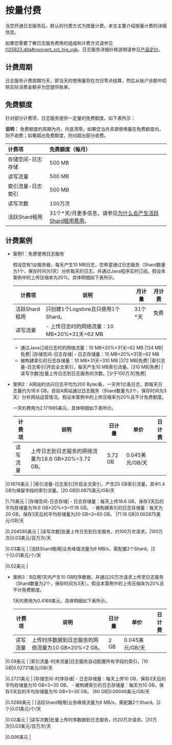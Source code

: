 # 按量付费

当您开通日志服务后，默认的付费方式为按量计费。本文主要介绍按量计费的详细信息。

如果您需要了解日志服务费用的组成和计费方式请参见[t125823.dita\#concept\_xzl\_hjg\_vgb](/intl.zh-CN/产品计费/计量项和计费项.md)，日志服务详细价格说明请参见[产品定价](https://www.alibabacloud.com/product/log-service/pricing?spm=a3c0i.139163.9288850920.1.7690637avzyiqo)。

## 计费周期

日志服务计费周期为天，即当天的使用量将在次日零点结算，然后从账户余额中扣除实际消费金额并为您提供账单。

## 免费额度

针对部分计费项，日志服务提供一定量的免费额度，如下表所示：

**说明：** 免费额度的周期为月，月底清零。如果您当月资源使用量在免费额度内，则不收费；如果超出免费额度，则对超出部分收费。

|计费项|免费额度（每月）|
|:--|:-------|
|存储空间-日志存储|500 MB|
|读写流量|500 MB|
|索引流量-日志索引|500 MB|
|读写次数|100万次|
|活跃Shard租用|31个\*天/月更多信息，请参见[为什么会产生活跃Shard租用费用](/intl.zh-CN/产品计费/常见问题/为什么会产生活跃Shard租用费用？.md)。 |

## 计费案例

-   案例1：免费使用日志服务

    假设您有1台服务器，每天产生10 MB日志，您希望通过日志服务（Shard数量为1个，保存时间为1天）分析每天的日志，并通过Java程序实时订阅。假设本案例中的上传压缩率为20%。具体明细如下表所示。

    |计费项|说明|月计量|月计费|
    |---|--|---|---|
    |活跃Shard租用|只创建1个Logstore且只使用1个Shard。|31个\*天|免费|
    |读写流量|    -   上传日志时的网络流量：10 MB×20%×31天=62 MB
    -   通过Java订阅日志时的网络流量：10 MB×20%×31天=62 MB
|124 MB|免费|
    |存储空间-日志存储|    -   日志存储量：10 MB×20%×31天=62 MB
    -   被构建索引的日志存储量：10 MB×31天=310 MB
|372 MB|免费|
    |索引流量-日志索引|开启全文索引，每天产生10 MB索引流量。|310 MB|免费|
    |读写次数|批量上传日志到日志服务的次数。|少于100万次|免费|

-   案例2：A网站的访问日志平均为200 Byte/条，一天共1亿条日志，即每天日志量约为18.6 GB。目前A网站通过日志服务（Shard数量为2个，保存时间为3天）分析网站运营情况。假设本案例中的上传压缩率为20%且不计免费额度。

    一天的费用为2.171985美元，具体明细如下表所示。

    |计费项|说明|日计量|单价|日计费|
    |---|--|---|--|---|
    |读写流量|上传日志到日志服务的网络流量为18.6 GB×20%=3.72 GB。|3.72 GB|0.045美元/GB/天

|0.1674美元 |
    |索引流量-日志索引|开启全文索引，产生20 GB索引流量，其中1.4 GB为保留字段的索引流量。|20 GB|0.0875美元/GB/天

|1.75美元 |
    |存储空间-日志存储|    -   日志存储量：每天上传18.6 GB，保存3天后的平均存储量为18.6 GB×20%×3=11.16 GB。
    -   被构建索引的日志存储量：每天为20 GB，保存3天后的平均存储量为20 GB×3=60 GB。
|71.16 GB|0.002875美元/GB/天

|0.204585美元 |
    |读写次数|批量上传日志到日志服务，约100万次请求。|100万次|0.03美元/百万次/天

|0.03美元 |
    |活跃Shard租用|业务峰值流量为6 MB/s，需配置2个Shard。|2个|0.01美元/个/天

|0.02美元 |

-   案例3：B应用1天内产生10 GB时序数据，并通过20万次请求上传至日志服务（Shard数量为2个，保存时间为3天）。假设本案例中的上传压缩率为20%且不计免费额度。

    1天的费用为0.4169美元，具体明细如下表所示。

    |计费项|说明|日计量|单价|日计费|
    |---|--|---|--|---|
    |读写流量|上传时序数据到日志服务的网络流量为10 GB×20%=2 GB。|2 GB|0.045美元/GB/天

|0.09美元 |
    |索引流量-时序流量|日志服务自动配置所有字段的索引。|10 GB|0.02721美元/GB/天

|0.2721美元 |
    |存储空间-时序存储|    -   日志存储量：每天上传10 GB，保存3天后的平均存储量为10 GB×3=30 GB。
    -   被构建索引的日志存储量：每天为10 GB，保存3天后的平均存储量为10 GB×3=30 GB。
|60 GB|0.00048美元/GB/天

|0.0288美元 |
    |活跃Shard租用|业务峰值流量为6 MB/s，需配置2个Shard。|2个|0.01美元/个/天

|0.02美元 |
    |读写次数|批量上传时序数据到日志服务，约20万次请求。|20万次|0.03美元/百万次/天

|0.006美元 |


